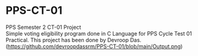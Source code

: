# PPS-CT-01
PPS Semester 2 CT-01 Project <br>
Simple voting eligibility program done in C Language for PPS Cycle Test 01 Practical. This project has been done by Devroop Das.
<br>
(https://github.com/devroopdassrm/PPS-CT-01/blob/main/Output.png)

